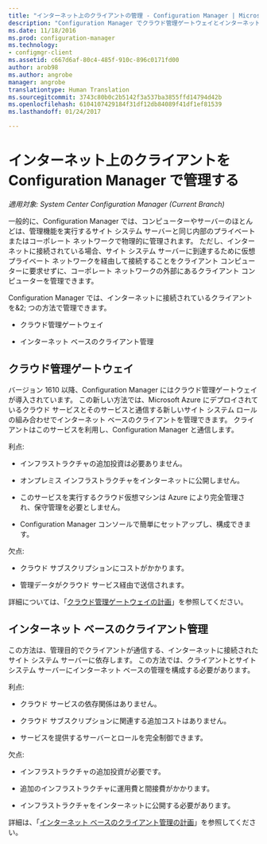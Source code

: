 ```yaml
---
title: "インターネット上のクライアントの管理 - Configuration Manager | Microsoft Docs"
description: "Configuration Manager でクラウド管理ゲートウェイとインターネット ベースのクライアント管理を使用するクライアント管理について説明します。"
ms.date: 11/18/2016
ms.prod: configuration-manager
ms.technology:
- configmgr-client
ms.assetid: c667d6af-80c4-485f-910c-896c0171fd00
author: arob98
ms.author: angrobe
manager: angrobe
translationtype: Human Translation
ms.sourcegitcommit: 3743c80b0c2b5142f3a537ba3855ffd14794d42b
ms.openlocfilehash: 6104107429184f31df12db84089f41df1ef81539
ms.lasthandoff: 01/24/2017

---
```


# <a name="manage-clients-on-the-internet-with-configuration-manager"></a>インターネット上のクライアントを Configuration Manager で管理する

*適用対象: System Center Configuration Manager (Current Branch)*

一般的に、Configuration Manager では、コンピューターやサーバーのほとんどは、管理機能を実行するサイト システム サーバーと同じ内部のプライベートまたはコーポレート ネットワークで物理的に管理されます。 ただし、インターネットに接続されている場合、サイト システム サーバーに到達するために仮想プライベート ネットワークを経由して接続することをクライアント コンピューターに要求せずに、コーポレート ネットワークの外部にあるクライアント コンピューターを管理できます。

Configuration Manager では、インターネットに接続されているクライアントを&2; つの方法で管理できます。

-   クラウド管理ゲートウェイ

-   インターネット ベースのクライアント管理

## <a name="cloud-management-gateway"></a>クラウド管理ゲートウェイ

バージョン 1610 以降、Configuration Manager にはクラウド管理ゲートウェイが導入されています。 この新しい方法では、Microsoft Azure にデプロイされているクラウド サービスとそのサービスと通信する新しいサイト システム ロールの組み合わせでインターネット ベースのクライアントを管理できます。 クライアントはこのサービスを利用し、Configuration Manager と通信します。

利点: 

-   インフラストラクチャの追加投資は必要ありません。

-   オンプレミス インフラストラクチャをインターネットに公開しません。

-   このサービスを実行するクラウド仮想マシンは Azure により完全管理され、保守管理を必要としません。

-   Configuration Manager コンソールで簡単にセットアップし、構成できます。

欠点: 

-   クラウド サブスクリプションにコストがかかります。

-   管理データがクラウド サービス経由で送信されます。

詳細については、「[クラウド管理ゲートウェイの計画](plan-cloud-management-gateway.md)」を参照してください。

## <a name="internet-based-client-management"></a>インターネット ベースのクライアント管理

この方法は、管理目的でクライアントが通信する、インターネットに接続されたサイト システム サーバーに依存します。 この方法では、クライアントとサイト システム サーバーにインターネット ベースの管理を構成する必要があります。

利点: 

-   クラウド サービスの依存関係はありません。

-   クラウド サブスクリプションに関連する追加コストはありません。

-   サービスを提供するサーバーとロールを完全制御できます。

欠点: 

-   インフラストラクチャの追加投資が必要です。

-   追加のインフラストラクチャに運用費と間接費がかかります。

-   インフラストラクチャをインターネットに公開する必要があります。

詳細は、「[インターネット ベースのクライアント管理の計画](plan-internet-based-client-management.md)」を参照してください。

